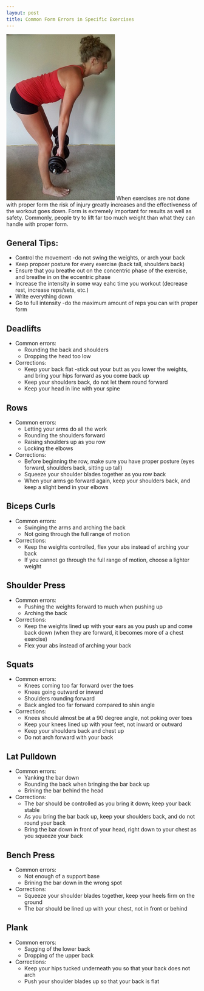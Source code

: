 ```yaml
---
layout: post
title: Common Form Errors in Specific Exercises  
---
```


![Deadlift](/images/deadlift.jpg)
When exercises are not done with proper form the risk of injury greatly
increases and the effectiveness of the workout goes down. Form is extremely 
important for results as well as safety. Commonly, people try to lift far 
too much weight than what they can handle with proper form.

## General Tips:
- Control the movement -do not swing the weights, or arch your back
- Keep propoer posture for every exercise (back tall, shoulders back)
- Ensure that you breathe out on the concentric phase of the exercise, and
breathe in on the eccentric phase
- Increase the intensity in some way eahc time you workout (decrease rest, increase reps/sets, etc.)
- Write everything down
- Go to full intensity -do the maximum amount of reps you can with proper form

## Deadlifts
- Common errors:
	- Rounding the back and shoulders
	- Dropping the head too low
- Corrections:
	- Keep your back flat -stick out your butt as you lower the weights, 
	and bring your hips forward as you come back up
	- Keep your shoulders back, do not let them round forward
	- Keep your head in line with your spine

## Rows
- Common errors:
	- Letting your arms do all the work
	- Rounding the shoulders forward
	- Raising shoulders up as you row
	- Locking the elbows
- Corrections:
	- Before beginning the row, make sure you have proper posture (eyes forward,
	shoulders back, sitting up tall)
	- Squeeze your shoulder blades together as you row back
	- When your arms go forward again, keep your shoulders back, and
	keep a slight bend in your elbows
	
## Biceps Curls
- Common errors:
	- Swinging the arms and arching the back
	- Not going through the full range of motion
- Corrections:
	- Keep the weights controlled, flex your abs instead of arching your back
	- If you cannot go through the full range of motion, choose a lighter weight 

## Shoulder Press
- Common errors:
	- Pushing the weights forward to much when pushing up
	- Arching the back
- Corrections: 
	- Keep the weights lined up with your ears as you push up and come back down
	(when they are forward, it becomes more of a chest exercise)
	- Flex your abs instead of arching your back

## Squats
- Common errors:
	- Knees coming too far forward over the toes
	- Knees going outward or inward
	- Shoulders rounding forward
	- Back angled too far forward compared to shin angle
- Corrections:
	- Knees should almost be at a 90 degree angle, not poking over toes
	- Keep your knees lined up with your feet, not inward or outward
	- Keep your shoulders back and chest up
	- Do not arch forward with your back 

## Lat Pulldown
- Common errors:
	- Yanking the bar down
	- Rounding the back when bringing the bar back up
	- Brining the bar behind the head
- Corrections:
	- The bar should be controlled as you bring it down; keep your back stable
	- As you bring the bar back up, keep your shoulders back, and do not round your back
	- Bring the bar down in front of your head, right down to your chest as you squeeze your back

## Bench Press
- Common errors:
	- Not enough of a support base
	- Brining the bar down in the wrong spot
- Corrections:
	- Squeeze your shoulder blades together, keep your heels firm on the ground
	- The bar should be lined up with your chest, not in front or behind

## Plank
- Common errors:
	- Sagging of the lower back
	- Dropping of the upper back
- Corrections: 
	- Keep your hips tucked underneath you so that your back does not arch
	- Push your shoulder blades up so that your back is flat
